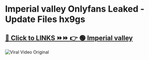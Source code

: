 
 # Imperial valley Onlyfans Leaked - Update Files hx9gs

## <h2><a href="https://clipsfans.com/Imperial_valley&ref=git">🔗 Click to LINKS ⏩⏩ 👉 🟢 Imperial valley </a></h2>

<a href="https://clipsfans.com/Imperial_valley&ref=git" rel="nofollow" data-target="animated-image.originalLink"><img src="https://i.ibb.co.com/xMMVF88/686577567.gif" alt="Viral Video Original" style="max-width: 100%; display: inline-block;" data-target="animated-image.originalImage"></a>

